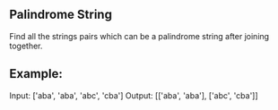 ## Palindrome String

Find all the strings pairs which can be a palindrome string after joining together.

## Example:
Input: ['aba', 'aba', 'abc', 'cba']
Output: [['aba', 'aba'], ['abc', 'cba']]